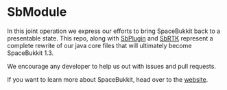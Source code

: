 SbModule
========
In this joint operation we express our efforts to bring SpaceBukkit back to a presentable state. This repo, along with [SbPlugin](https://github.com/Antariano/SbPlugin) and [SbRTK](https://github.com/Antariano/SbRTK) represent a complete rewrite of our java core files that will ultimately become SpaceBukkit 1.3.

We encourage any developer to help us out with issues and pull requests.

If you want to learn more about SpaceBukkit, head over to the [website](http://spacebukkit.xereo.net).



